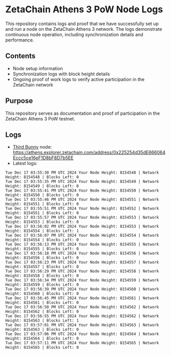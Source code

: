# ZetaChain Athens 3 PoW Node Logs
This repository contains logs and proof that we have successfully set up and run a node on the ZetaChain Athens 3 network. The logs demonstrate continuous node operation, including synchronization details and performance.

## Contents
- Node setup information
- Synchronization logs with block height details
- Ongoing proof of work logs to verify active participation in the ZetaChain network

## Purpose
This repository serves as documentation and proof of participation in the ZetaChain Athens 3 PoW testnet.

## Logs

- [Third Bunny](https://thirdbunny.xyz/) node: https://athens.explorer.zetachain.com/address/0x225254d35dE666064Eccc5ce16eF1D8bF8D7b5EE
- Latest logs:
```
Tue Dec 17 03:55:30 PM UTC 2024 Your Node Height: 8154548 | Network Height: 8154548 | Blocks Left: 0
Tue Dec 17 03:55:35 PM UTC 2024 Your Node Height: 8154549 | Network Height: 8154549 | Blocks Left: 0
Tue Dec 17 03:55:41 PM UTC 2024 Your Node Height: 8154550 | Network Height: 8154550 | Blocks Left: 0
Tue Dec 17 03:55:46 PM UTC 2024 Your Node Height: 8154551 | Network Height: 8154551 | Blocks Left: 0
Tue Dec 17 03:55:51 PM UTC 2024 Your Node Height: 8154552 | Network Height: 8154551 | Blocks Left: 0
Tue Dec 17 03:55:57 PM UTC 2024 Your Node Height: 8154553 | Network Height: 8154553 | Blocks Left: 0
Tue Dec 17 03:56:02 PM UTC 2024 Your Node Height: 8154553 | Network Height: 8154554 | Blocks Left: 1
Tue Dec 17 03:56:07 PM UTC 2024 Your Node Height: 8154554 | Network Height: 8154554 | Blocks Left: 0
Tue Dec 17 03:56:13 PM UTC 2024 Your Node Height: 8154555 | Network Height: 8154555 | Blocks Left: 0
Tue Dec 17 03:56:18 PM UTC 2024 Your Node Height: 8154556 | Network Height: 8154556 | Blocks Left: 0
Tue Dec 17 03:56:23 PM UTC 2024 Your Node Height: 8154557 | Network Height: 8154557 | Blocks Left: 0
Tue Dec 17 03:56:29 PM UTC 2024 Your Node Height: 8154558 | Network Height: 8154558 | Blocks Left: 0
Tue Dec 17 03:56:34 PM UTC 2024 Your Node Height: 8154559 | Network Height: 8154559 | Blocks Left: 0
Tue Dec 17 03:56:39 PM UTC 2024 Your Node Height: 8154560 | Network Height: 8154560 | Blocks Left: 0
Tue Dec 17 03:56:45 PM UTC 2024 Your Node Height: 8154561 | Network Height: 8154561 | Blocks Left: 0
Tue Dec 17 03:56:50 PM UTC 2024 Your Node Height: 8154562 | Network Height: 8154562 | Blocks Left: 0
Tue Dec 17 03:56:55 PM UTC 2024 Your Node Height: 8154562 | Network Height: 8154563 | Blocks Left: 1
Tue Dec 17 03:57:01 PM UTC 2024 Your Node Height: 8154563 | Network Height: 8154563 | Blocks Left: 0
Tue Dec 17 03:57:06 PM UTC 2024 Your Node Height: 8154564 | Network Height: 8154564 | Blocks Left: 0
Tue Dec 17 03:57:11 PM UTC 2024 Your Node Height: 8154565 | Network Height: 8154565 | Blocks Left: 0
```
